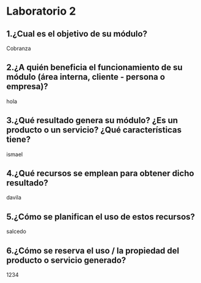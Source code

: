 # Laboratorio 2

## 1.¿Cual es el objetivo de su módulo?
Cobranza 

## 2.¿A quién beneficia el funcionamiento de su módulo (área interna, cliente - persona o empresa)?
hola

## 3.¿Qué resultado genera su módulo? ¿Es un producto o un servicio? ¿Qué características tiene?
ismael

## 4.¿Qué recursos se emplean para obtener dicho resultado?
davila

## 5.¿Cómo se planifican el uso de estos recursos?
salcedo

## 6.¿Cómo se reserva el uso / la propiedad del producto o servicio generado?
1234


